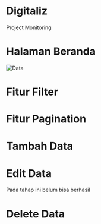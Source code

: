 # Digitaliz
Project Monitoring

# Halaman Beranda
![Data](https://user-images.githubusercontent.com/99313361/179355481-abef5578-a55d-44c0-963d-417d558585dd.JPG)

# Fitur Filter

# Fitur Pagination

# Tambah Data

# Edit Data
Pada tahap ini belum bisa berhasil

# Delete Data


